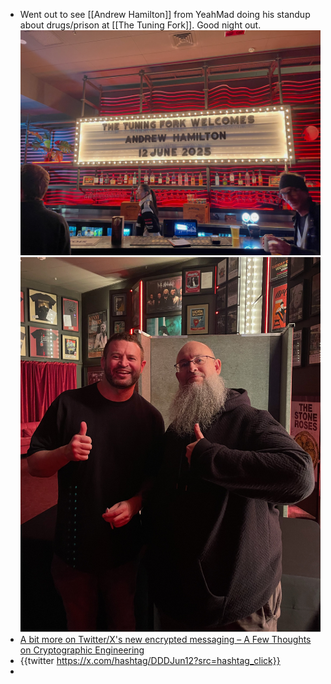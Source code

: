 - Went out to see [[Andrew Hamilton]] from YeahMad doing his standup about drugs/prison at [[The Tuning Fork]]. Good night out.
  ![TuningForkAndrewHamilton1.jpg](../assets/TuningForkAndrewHamilton1_1749725270464_0.jpg)
  ![TuningForkAndrewHamilton2.jpg](../assets/TuningForkAndrewHamilton2_1749725277140_0.jpg)
- [A bit more on Twitter/X's new encrypted messaging &#8211; A Few Thoughts on Cryptographic Engineering](https://blog.cryptographyengineering.com/2025/06/09/a-bit-more-on-twitter-xs-new-encrypted-messaging/)
- {{twitter https://x.com/hashtag/DDDJun12?src=hashtag_click}}
-